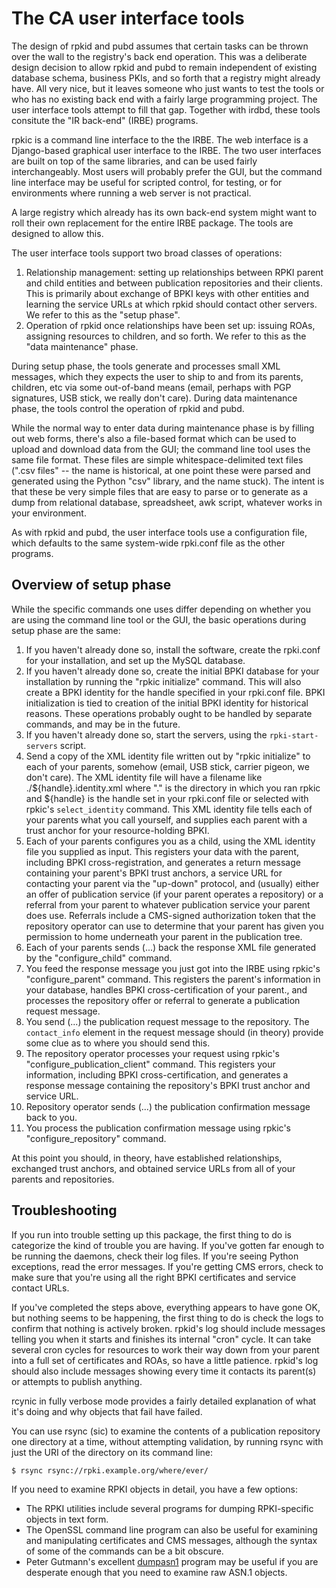 # The CA user interface tools

The design of rpkid and pubd assumes that certain tasks can be thrown over the
wall to the registry's back end operation. This was a deliberate design
decision to allow rpkid and pubd to remain independent of existing database
schema, business PKIs, and so forth that a registry might already have. All
very nice, but it leaves someone who just wants to test the tools or who has
no existing back end with a fairly large programming project. The user
interface tools attempt to fill that gap. Together with irdbd, these tools
consitute the "IR back-end" (IRBE) programs.

rpkic is a command line interface to the the IRBE. The web interface is a
Django-based graphical user interface to the IRBE. The two user interfaces are
built on top of the same libraries, and can be used fairly interchangeably.
Most users will probably prefer the GUI, but the command line interface may be
useful for scripted control, for testing, or for environments where running a
web server is not practical.

A large registry which already has its own back-end system might want to roll
their own replacement for the entire IRBE package. The tools are designed to
allow this.

The user interface tools support two broad classes of operations:

  1. Relationship management: setting up relationships between RPKI parent and child entities and between publication repositories and their clients. This is primarily about exchange of BPKI keys with other entities and learning the service URLs at which rpkid should contact other servers. We refer to this as the "setup phase". 
  2. Operation of rpkid once relationships have been set up: issuing ROAs, assigning resources to children, and so forth. We refer to this as the "data maintenance" phase. 

During setup phase, the tools generate and processes small XML messages, which
they expects the user to ship to and from its parents, children, etc via some
out-of-band means (email, perhaps with PGP signatures, USB stick, we really
don't care). During data maintenance phase, the tools control the operation of
rpkid and pubd.

While the normal way to enter data during maintenance phase is by filling out
web forms, there's also a file-based format which can be used to upload and
download data from the GUI; the command line tool uses the same file format.
These files are simple whitespace-delimited text files (".csv files" -- the
name is historical, at one point these were parsed and generated using the
Python "csv" library, and the name stuck). The intent is that these be very
simple files that are easy to parse or to generate as a dump from relational
database, spreadsheet, awk script, whatever works in your environment.

As with rpkid and pubd, the user interface tools use a configuration file,
which defaults to the same system-wide rpki.conf file as the other programs.

## Overview of setup phase

While the specific commands one uses differ depending on whether you are using
the command line tool or the GUI, the basic operations during setup phase are
the same:

  1. If you haven't already done so, install the software, create the rpki.conf for your installation, and set up the MySQL database. 
  2. If you haven't already done so, create the initial BPKI database for your installation by running the "rpkic initialize" command. This will also create a BPKI identity for the handle specified in your rpki.conf file. BPKI initialization is tied to creation of the initial BPKI identity for historical reasons. These operations probably ought to be handled by separate commands, and may be in the future. 
  3. If you haven't already done so, start the servers, using the `rpki-start-servers` script. 
  4. Send a copy of the XML identity file written out by "rpkic initialize" to each of your parents, somehow (email, USB stick, carrier pigeon, we don't care). The XML identity file will have a filename like ./${handle}.identity.xml where "." is the directory in which you ran rpkic and ${handle} is the handle set in your rpki.conf file or selected with rpkic's `select_identity` command. This XML identity file tells each of your parents what you call yourself, and supplies each parent with a trust anchor for your resource-holding BPKI. 
  5. Each of your parents configures you as a child, using the XML identity file you supplied as input. This registers your data with the parent, including BPKI cross-registration, and generates a return message containing your parent's BPKI trust anchors, a service URL for contacting your parent via the "up-down" protocol, and (usually) either an offer of publication service (if your parent operates a repository) or a referral from your parent to whatever publication service your parent does use. Referrals include a CMS-signed authorization token that the repository operator can use to determine that your parent has given you permission to home underneath your parent in the publication tree. 
  6. Each of your parents sends (...) back the response XML file generated by the "configure_child" command. 
  7. You feed the response message you just got into the IRBE using rpkic's "configure_parent" command. This registers the parent's information in your database, handles BPKI cross-certification of your parent., and processes the repository offer or referral to generate a publication request message. 
  8. You send (...) the publication request message to the repository. The `contact_info` element in the request message should (in theory) provide some clue as to where you should send this. 
  9. The repository operator processes your request using rpkic's "configure_publication_client" command. This registers your information, including BPKI cross-certification, and generates a response message containing the repository's BPKI trust anchor and service URL. 
  10. Repository operator sends (...) the publication confirmation message back to you. 
  11. You process the publication confirmation message using rpkic's "configure_repository" command. 

At this point you should, in theory, have established relationships, exchanged
trust anchors, and obtained service URLs from all of your parents and
repositories.

## Troubleshooting

If you run into trouble setting up this package, the first thing to do is
categorize the kind of trouble you are having. If you've gotten far enough to
be running the daemons, check their log files. If you're seeing Python
exceptions, read the error messages. If you're getting CMS errors, check to
make sure that you're using all the right BPKI certificates and service
contact URLs.

If you've completed the steps above, everything appears to have gone OK, but
nothing seems to be happening, the first thing to do is check the logs to
confirm that nothing is actively broken. rpkid's log should include messages
telling you when it starts and finishes its internal "cron" cycle. It can take
several cron cycles for resources to work their way down from your parent into
a full set of certificates and ROAs, so have a little patience. rpkid's log
should also include messages showing every time it contacts its parent(s) or
attempts to publish anything.

rcynic in fully verbose mode provides a fairly detailed explanation of what
it's doing and why objects that fail have failed.

You can use rsync (sic) to examine the contents of a publication repository
one directory at a time, without attempting validation, by running rsync with
just the URI of the directory on its command line:

    $ rsync rsync://rpki.example.org/where/ever/

If you need to examine RPKI objects in detail, you have a few options:

  * The RPKI utilities include several programs for dumping RPKI-specific objects in text form. 
  * The OpenSSL command line program can also be useful for examining and manipulating certificates and CMS messages, although the syntax of some of the commands can be a bit obscure. 
  * Peter Gutmann's excellent [dumpasn1](http://www.cs.auckland.ac.nz/~pgut001/dumpasn1.c) program may be useful if you are desperate enough that you need to examine raw ASN.1 objects. 
